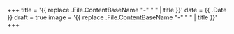 +++
title = '{{ replace .File.ContentBaseName "-" " " | title }}'
date = {{ .Date }}
draft = true
image = '{{ replace .File.ContentBaseName "-" " " | title }}'
+++
